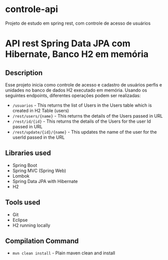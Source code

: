 # controle-api
Projeto de estudo em spring rest, com controle de acesso de usuários

# API rest Spring Data JPA com Hibernate, Banco H2 em memória

## Description
Esse projeto inicia como controle de acesso e cadastro de usuários perfis e unidades no banco de dados H2 executado em memória. Usando os seguintes endpoints, diferentes operações podem ser realizadas:
- `/usuarios` - This returns the list of Users in the Users table which is created in H2 Table (users)
- `/rest/users/{name}` - This returns the details of the Users passed in URL
- `/rest/id/{id}` - This returns the details of the Users for the user Id passed in URL
- `/rest/update/{id}/{name}` - This updates the name of the user for the userId passed in the URL

## Libraries used
- Spring Boot
- Spring MVC (Spring Web)
- Lombok
- Spring Data JPA with Hibernate
- H2

## Tools used
- Git
- Eclipse
- H2 running locally

## Compilation Command
- `mvn clean install` - Plain maven clean and install
